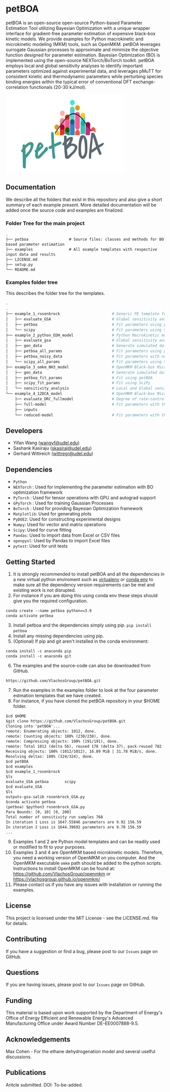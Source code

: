 # petBOA

petBOA is an open-source open-source Python-based Parameter Estimation Tool utilizing Bayesian Optimization with a unique wrapper interface for gradient-free parameter estimation of expensive black-box kinetic models. We provide examples for Python macrokinetic and microkinetic modeling (MKM) tools, such as OpenMKM. petBOA leverages surrogate Gaussian processes to approximate and minimize the objective function designed for parameter estimation. Bayesian Optimization (BO) is implemented using the open-source NEXTorch/BoTorch toolkit. petBOA employs local and global sensitivity analyses to identify important parameters optimized against experimental data, and leverages pMuTT for consistent kinetic and thermodynamic parameters while perturbing species binding energies within the typical error of conventional DFT exchange-correlation functionals (20-30 kJ/mol).

<img src="petBOA_logo.jpg" alt="petBOA logo" style="height: 250px; width:375px;"/>

Documentation
-------------

We describe all the folders that exist in this repository and also give a short summary of each example present. More detailed documentation will be added once the source code and examples are finalized. 

### Folder Tree for the main project

    .
    ├── petboa                  # Source files: classes and methods for BO based parameter estimation
    ├── examples                # All example templates with respective input data and results 
    ├── LICENSE.md
    ├── setup.py
    └── README.md

    
### Examples folder tree 
This describes the folder tree for the templates. 

```bash
.
.
├── example_1_rosenbrock                       # Generic PE template for a parametrized model 
│   ├── evaluate_GSA                           # Global sensitivity analysis using SALib to identify sensitive params
│   ├── petboa                                 # Fit parameters using petBOA
│   └── scipy                                  # Fit parameters using SciPy Nelder-Mead
├── example_2_python_EDH_model                 # Python Macrokinetic model: Batch Reactor for the ethane dehydrogenation 
│   ├── evaluate_gsa                           # Global sensitivity analysis using SALib to identify sensitive params
│   ├── gen_data                               # Generate simulated data used for fitting the macrokinetic model
│   ├── petboa_all_params                      # Fit parameters using petBOA
│   ├── petboa_noisy_data                      # Fit parameters with noisy simulated data using petBOA
│   └── scipy_all_params                       # Fit parameters using SciPy
├── example_3_omkm_NH3_model                   # OpenMKM Black-box Microkinetic model: CSTR reactor NH3 MKM 
│   ├── gen_data                               # Generate simulated data
│   ├── petboa_fit_params                      # Fit using petBOA
│   ├── scipy_fit_params                       # Fit using SciPy
│   └── sensitivity_analysis                   # Local and Global sensitivity analysis identify sensitive params                    
└── example_4_12DCA_model                      # OpenMKM Black-box Microkinetic model: CSTR reactor 1,2 DCA (DOI: https://doi.org/10.1021/acscatal.1c00940)   
    ├── evaluate_DRC_fullmodel                 # Degree of rate-control analysis identify sensitive params                    
    ├── full-model                             # Fit parameters with the full order DCA MKM using petBOA and SciPy's Differential Evolution
    ├── inputs                                    
    └── reduced-model                          # Fit parameters with the reduced order DCA MKM using petBOA
```


Developers
----------

-  Yifan Wang (wangyf@udel.edu)
-  Sashank Kasiraju (skasiraj@udel.edu)
-  Gerhard Wittreich (wittregr@udel.edu)

Dependencies
------------

-  `Python`
-  `NEXTorch` : Used for implementing the parameter estimation with BO optimization framework
-  `PyTorch` : Used for tensor operations with GPU and autograd support
-  `GPyTorch` : Used for training Gaussian Processes
-  `BoTorch` : Used for providing Bayesian Optimization framework
-  `Matplotlib`: Used for generating plots
-  `PyDOE2`: Used for constructing experimental designs
-  `Numpy`: Used for vector and matrix operations
-  `Scipy`: Used for curve fitting
-  `Pandas`: Used to import data from Excel or CSV files
-  `openpyxl`: Used by Pandas to import Excel files
-  `pytest`: Used for unit tests


Getting Started
---------------

1. It is strongly recommended to install petBOA and all the dependencies in a *new* virtual python enviroment such as [virtualenv](https://virtualenv.pypa.io/en/latest/) or [conda env](https://conda.io/projects/conda/en/latest/user-guide/tasks/manage-environments.html) to make sure all the dependency version requirements can be met and existing work is not disrupted.
2. For instance if you are doing this using conda env these steps should give you the required configuration. 
```
conda create --name petboa python==3.9
conda activate petboa
```
3. Install petboa and the dependencies simply using pip.
   `pip install petboa`
4. Install any missing dependencies using pip.
5. (Optional) If pip and git aren't installed in the conda environment:
```
conda install -c anaconda pip
conda install -c anaconda git
```
6. The examples and the source-code can also be downloaded from GitHub. 
```
https://github.com/VlachosGroup/petBOA.git
```
7. Run the examples in the examples folder to look at the four parameter estmation templates that we have created.
8. For instance, if you have cloned the petBOA repository in your $HOME folder.
```
$cd $HOME
$git clone https://github.com/VlachosGroup/petBOA.git
Cloning into 'petBOA'...
remote: Enumerating objects: 1012, done.
remote: Counting objects: 100% (230/230), done.
remote: Compressing objects: 100% (191/191), done.
remote: Total 1012 (delta 56), reused 178 (delta 37), pack-reused 782
Receiving objects: 100% (1012/1012), 16.89 MiB | 31.78 MiB/s, done.
Resolving deltas: 100% (324/324), done.
$cd petBOA 
$cd examples 
$cd example_1_rosenbrock 
$ls
evaluate_GSA petboa       scipy
$cd evaluate_GSA 
$ls
outputs-gsa-salib rosenbrock_GSA.py
$conda activate petboa
(petboa) $python3 rosenbrock_GSA.py 
Para Bounds: [0, 10] [0, 200]
Total number of sensitivity run samples 768
In iteration 1 Loss is 1647.55846 parameters are 9.92 156.59 
In iteration 2 Loss is 1644.39692 parameters are 9.70 156.59 
...
```
9. Examples 1 and 2 are Python model templates and can be readily used or modified to fit to your purposes.
10. Examples 3 and 4 are OpenMKM based microkinetic models. Therefore, you need a working version of OpenMKM on you computer. And the OpenMKM executable `omkm` path should be added to the python scripts. Instructions to install OpenMKM can be found at: https://github.com/VlachosGroup/openmkm or https://vlachosgroup.github.io/openmkm/
11. Please contact us if you have any issues with installation or running the examples. 

License
-------

This project is licensed under the MIT License - see the LICENSE.md.
file for details.


Contributing
------------

If you have a suggestion or find a bug, please post to our `Issues` page on GitHub. 

Questions
---------

If you are having issues, please post to our `Issues` page on GitHub.

Funding
-------

This material is based upon work supported by the Department of Energy's Office 
of Energy Efficient and Renewable Energy's Advanced Manufacturing Office under 
Award Number DE-EE0007888-9.5.

Acknowledgements
------------------

Max Cohen - For the ethane dehydrogenation model and several uselful discussions. 


Publications
------------
Aritcle submitted. DOI: To-be-added. 
